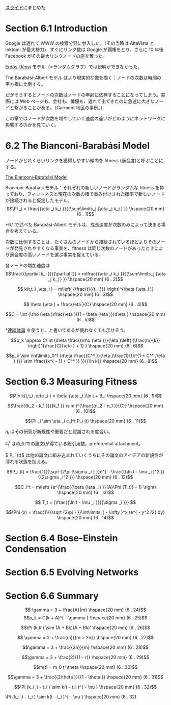 [スライド](https://docs.google.com/presentation/d/1LM69XaUdYvsKkUYS6jgCOjWE56by1zBVcZX-h-NcqB8/edit#slide=id.p)にまとめた

# Section 6.1 Introduction

Google は遅れて WWW の検索分野に参入した。（その当時は AltaVista と Inktomi が最大勢力）
すぐにリンク数は Google が覇権をとり、さらに 10 年後 Facebook がその最大リンクノードの座を奪った。

[Erdős-Rényi](https://en.wikipedia.org/wiki/Erd%C5%91s%E2%80%93R%C3%A9nyi_model) モデル（=ランダムグラフ）では説明ができなかった。

The Barabási-Albert モデル はより現実的な像を描く：ノードの次数は時間の平方根に比例する。

だがそうするとノードの次数はノードの年齢に依存することになってしまう。実際には Web ページも、会社も、俳優も、遅れて出てきたのに急速に大きなノードと繋がることがある。（Garment 地区の事例。）

この章ではノードが次数を増やしていく速度の違いがどのようにネットワークに影響するのかを見ていく。

# 6.2 The Bianconi-Barabási Model

ノードがどれくらいリンクを獲得しやすい傾向を fitness (適合度)と呼ぶことにする。

[The Bianconi-Barabási Model](video-6-1.mov)

Bianconi-Barabasi モデル：それぞれの新しいノードがランダムな fitness を持っており、フィットネスと現在の次数の積で重み付けされた確率で新しいノードが接続されると仮定したモデル。
$$\Pi _i  = \frac{{\eta _i k_i }}{{\sum\limits_j {\eta _j k_j } }} \hspace{20 mm} (6 . 1)$$

\*6.1 で述べた Barabási-Albert モデルは、成長速度が次数のみによって決まる場合を考えている。

次数に比例することは、たくさんのノードから接続されているほどよりそのノードが発見されやすくなる事実を、fitness は同じ次数のノードがあったときにより適合度の高いノードを選ぶ事実を捉えている。

各ノードの増加速度は
$$\frac{{\partial k_i }}{{\partial t}} = m\frac{{\eta _i k_i }}{{\sum\limits_j {\eta _j k_j } }} \hspace{20 mm} (6 . 2)$$

$$ k(t,t_i ,\eta_i ) = m\left( {\frac{t}{{t_i }}} \right)^{\beta (\eta_i )} \hspace{20 mm} (6 . 3)$$

$$ \beta (\eta ) = \frac{\eta }{C} \hspace{20 mm} (6 . 4)$$

$$C = \int {\rho (\eta )\frac{\eta }{{1 - \beta (\eta )}}d\eta }  \hspace{20 mm} (6 . 5)$$

\*[連続体論](<https://ja.wikipedia.org/wiki/%E9%80%A3%E7%B6%9A%E4%BD%93_(%E4%BD%8D%E7%9B%B8%E7%A9%BA%E9%96%93%E8%AB%96)#:~:text=%E6%95%B0%E5%AD%A6%E3%81%AE%E4%B8%80%E5%88%86%E9%87%8E%E3%81%A7,(Continuum%20theory)%20%E3%81%A8%E5%91%BC%E3%81%B6%E3%80%82>)
を使うと、と書いてあるが使わなくても示せそう。

$$p_k  \approx C\int {d\eta \frac{{\rho (\eta )}}{\eta }\left( {\frac{m}{k}} \right)^{\frac{C}{\eta } + 1} }  \hspace{20 mm} (6 . 6)$$

$$p_k  \sim \int\limits_0^1 {d\eta \frac{{C^* }}{\eta }\frac{1}{{k^{1 + C^* /\eta } }}}  \sim \frac{{k^{ - (1 + C^* )} }}{{\ln k}} \hspace{20 mm} (6 . 8)$$

# Section 6.3 Measuring Fitness

$$\ln k(t,t_i ,\eta _i ) = \beta (\eta _i )\ln t + B_i  \hspace{20 mm} (6 . 9)$$

$$\frac{{k_2  - k_1 }}{{k_1 }} \sim t^{\frac{{n_2  - n_1 }}{C}} \hspace{20 mm} (6 . 10)$$

$$\Pi _i  \sim \eta _i c_i^t P_i (t) \hspace{20 mm} (6 . 11)$$

$\eta _i$ はその研究が新規性や重要だと認識される度合い。

$c_i^t$ は時点tでの論文iが得ている総引用数。preferential attachment。

$ P_i (t)$ は他の論文に組み込まれていくうちにその論文のアイデアの新規性が薄れる状態を捉える。

$$P_i (t) = \frac{1}{{\sqrt {2\pi t\sigma _i } }}e^{ - \frac{{(\ln t - \mu _i )^2 }}{{2\sigma _i^2 }}}  \hspace{20 mm} (6 . 12)$$

$$C_i^t  = m\left( {e^{\frac{{\beta (\eta _i) }}{A}\Phi (T_t)}  - 1} \right) \hspace{20 mm} (6 . 13)$$

$$ T_t =   {\frac{{\ln t - \mu _i }}{{\sigma _i }}} $$

$$\Phi (x) = \frac{1}{{\sqrt {2\pi } }}\int\limits_{ - \infty }^x {e^{ - y^2 /2} dy}  \hspace{20 mm} (6 . 14)$$

# Section 6.4 Bose-Einstein Condensation

# Section 6.5 Evolving Networks

# Section 6.6 Summary
$$ \gamma  = 3 + \frac{A}{m} \hspace{20 mm} (6 . 24)$$
$$p_k  = C(k + A)^{ - \gamma }  \hspace{20 mm} (6 . 25)$$

$$\Pi (k,k') \sim (A + Bk)(A + Bk)' \hspace{20 mm} (6 . 26)$$ 

$$ \gamma  = 2 + \frac{m}{{m + 2n}} \hspace{20 mm} (6 . 27)$$

$$\gamma  = 3 + \frac{{2n}}{m} \hspace{20 mm} (6 . 28)$$

$$\gamma  = 3 + \frac{2}{{1 - r}} \hspace{20 mm} (6 . 29)$$


$$m(t) = m_0 t^\theta   \hspace{20 mm} (6 . 30)$$

$$\gamma  = 3 + \frac{{2\theta }}{{1 - \theta }} \hspace{20 mm} (6 . 31)$$

$$\Pi (k_i ,t - t_i ) \sim k(t - t_i )^{ - \nu }  \hspace{20 mm} (6 . 32)$$


\Pi (k_i ,t - t_i ) \sim k(t - t_i )^{ - \nu } \hspace{20 mm} (6 . 32)
